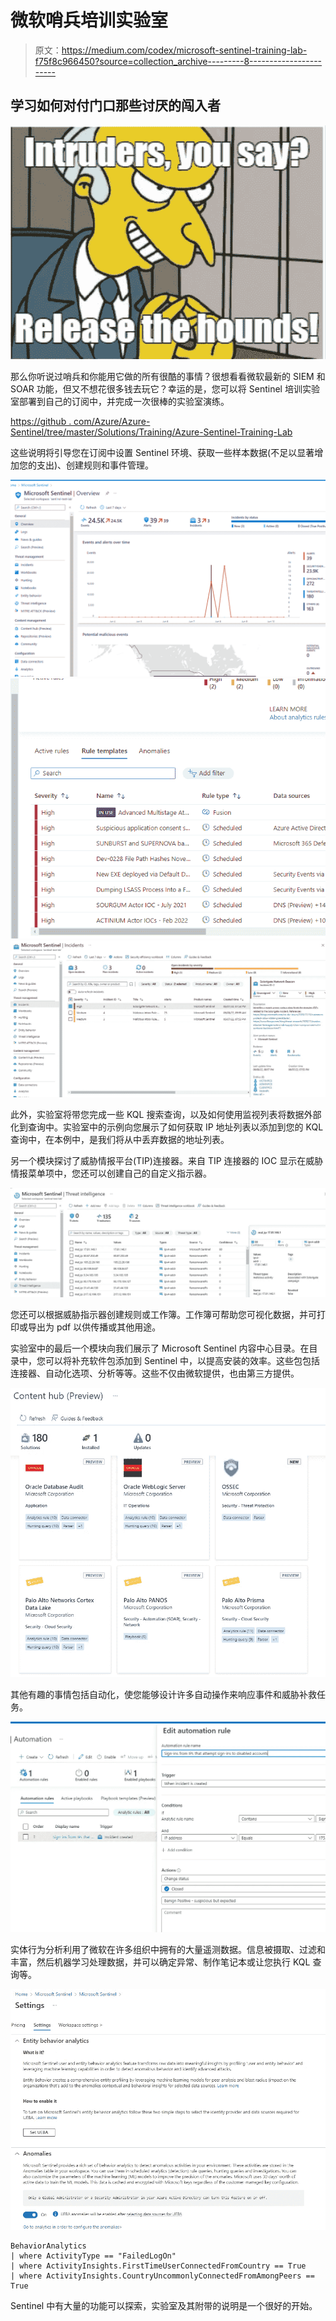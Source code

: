 # 微软哨兵培训实验室

> 原文：<https://medium.com/codex/microsoft-sentinel-training-lab-f75f8c966450?source=collection_archive---------8----------------------->

## 学习如何对付门口那些讨厌的闯入者

![](img/6f8f7cd72a0b92221049578d100198bb.png)

那么你听说过哨兵和你能用它做的所有很酷的事情？很想看看微软最新的 SIEM 和 SOAR 功能，但又不想花很多钱去玩它？幸运的是，您可以将 Sentinel 培训实验室部署到自己的订阅中，并完成一次很棒的实验室演练。

[https://github . com/Azure/Azure-Sentinel/tree/master/Solutions/Training/Azure-Sentinel-Training-Lab](https://github.com/Azure/Azure-Sentinel/tree/master/Solutions/Training/Azure-Sentinel-Training-Lab)

这些说明将引导您在订阅中设置 Sentinel 环境、获取一些样本数据(不足以显著增加您的支出)、创建规则和事件管理。

![](img/74a67e79ae3f1ac2737f8d42977d976a.png)![](img/bfeb7324d6a28c11081a8a97954a68b6.png)![](img/209c941bc1587bac881889f87028493a.png)

此外，实验室将带您完成一些 KQL 搜索查询，以及如何使用监视列表将数据外部化到查询中。实验室中的示例向您展示了如何获取 IP 地址列表以添加到您的 KQL 查询中，在本例中，是我们将从中丢弃数据的地址列表。

另一个模块探讨了威胁情报平台(TIP)连接器。来自 TIP 连接器的 IOC 显示在威胁情报菜单项中，您还可以创建自己的自定义指示器。

![](img/0bb3d4b12074985ee43ef3b130179100.png)

您还可以根据威胁指示器创建规则或工作簿。工作簿可帮助您可视化数据，并可打印或导出为 pdf 以供传播或其他用途。

实验室中的最后一个模块向我们展示了 Microsoft Sentinel 内容中心目录。在目录中，您可以将补充软件包添加到 Sentinel 中，以提高安装的效率。这些包包括连接器、自动化选项、分析等等。这些不仅由微软提供，也由第三方提供。

![](img/9c76f01b13540320a559763e1940d35e.png)

其他有趣的事情包括自动化，使您能够设计许多自动操作来响应事件和威胁补救任务。

![](img/fb7e059baaf3cf0c5f9c7133af722991.png)

实体行为分析利用了微软在许多组织中拥有的大量遥测数据。信息被摄取、过滤和丰富，然后机器学习处理数据，并可以确定异常、制作笔记本或让您执行 KQL 查询等。

![](img/6aeaf6cdc9912f0a2310242fce0f7a0e.png)

```
BehaviorAnalytics
| where ActivityType == "FailedLogOn"
| where ActivityInsights.FirstTimeUserConnectedFromCountry == True
| where ActivityInsights.CountryUncommonlyConnectedFromAmongPeers == True
```

Sentinel 中有大量的功能可以探索，实验室及其附带的说明是一个很好的开始。